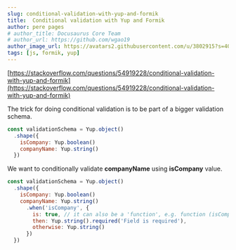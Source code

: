 ```yaml
---
slug: conditional-validation-with-yup-and-formik
title:  Conditional validation with Yup and Formik
author: pere pages
# author_title: Docusaurus Core Team
# author_url: https://github.com/wgao19
author_image_url: https://avatars2.githubusercontent.com/u/3802915?s=400&v=4
tags: [js, formik, yup]
---
```


[https://stackoverflow.com/questions/54919228/conditional-validation-with-yup-and-formik](https://stackoverflow.com/questions/54919228/conditional-validation-with-yup-and-formik)

The trick for doing conditional validation is to be part of a bigger validation schema.

```js
const validationSchema = Yup.object()
  .shape({
    isCompany: Yup.boolean()
    companyName: Yup.string()
  })
```

We want to conditionally validate **companyName** using **isCompany** value.

```js
const validationSchema = Yup.object()
  .shape({
    isCompany: Yup.boolean()
    companyName: Yup.string()
      .when('isCompany', {
        is: true, // it can also be a 'function', e.g. function (isCompany) { return assertion }
        then: Yup.string().required('Field is required'),
        otherwise: Yup.string()
      })
  })
```
